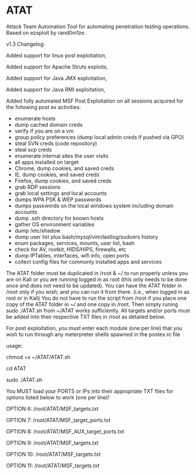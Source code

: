 # ATAT
Attack Team Automation Tool for automating penetration testing operations. Based on ezsploit by rand0m1ze.

v1.3 Changelog:

Added support for linux post exploitation,

Added support for Apache Struts exploits,

Added support for Java JMX exploitation,

Added support for Java RMI exploitation,

Added fully automated MSF Post Exploitation on all sessions acquired for the following post ex activities:
- enumerate hosts
- dump cached domain creds
- verify if you are on a vm
- group policy preferences (dump local admin creds if pushed via GPO)
- steal SVN creds (code repository)
- steal scp creds
- enumerate internal sites the user visits
- all apps installed on target
- Chrome, dump cookies, and saved creds
- IE, dump cookies, and saved creds
- Firefox, dump cookies, and saved creds
- grab RDP sessions
- grab local settings and local accounts
- dumps WPA PSK & WEP passwords
- dumps passwords on the local windows system including domain accounts
- dump .ssh directory for known hosts
- gather OS environment variables
- dump /etc/shadow
- dump user list plus bash/mysql/vim/lastlog/sudoers history
- enum packages, services, mounts, user list, bash
- check for AV, rootkit, HIDS/HIPS, firewalls, etc
- dump IPTables, interfaces, wifi info, open ports
- collect config files for commonly installed apps and services

The ATAT folder must be duplicated in /root & ~/ to run properly unless you are on Kali or you are running logged in as root (this only needs to be done once and does not need to be updated).
You can have the ATAT folder in /root only if you wish; and you can run it from there. (i.e., when logged in as root or in Kali)
You do not have to run the script from /root if you place one copy of the ATAT folder in ~/ and one copy in /root. Then simply runing sudo ./ATAT.sh from ~/ATAT works sufficiently.
All targets and/or ports must be added into their respective TXT files in /root as detailed below.

For post exploitation, you must enter each module (one per line) that you wish to run through any meterpreter shells spawned in the postex.rc file

usage:

chmod +x ~/ATAT/ATAT.sh

cd ATAT

sudo ./ATAT.sh

You MUST load your PORTS or IPs into their appropriate TXT files for options listed below to work (one per line)!

OPTION 6:
/root/ATAT/MSF_targets.txt

OPTION 7:
/root/ATAT/MSF_target_ports.txt

OPTION 8:
/root/ATAT/MSF_AUX_target_ports.txt

OPTION 9:
/root/ATAT/MSF_targets.txt

OPTION 10:
/root/ATAT/MSF_targets.txt

OPTION 11:
/root/ATAT/MSF_targets.txt
